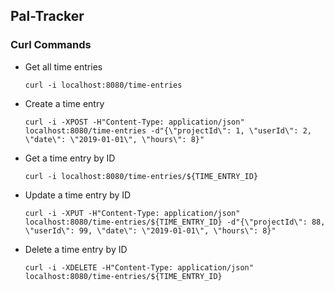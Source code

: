 ## Pal-Tracker

### Curl Commands

- Get all time entries <br/> 
  ```
  curl -i localhost:8080/time-entries
  ```
  
- Create a time entry <br/> 
  ```
  curl -i -XPOST -H"Content-Type: application/json" localhost:8080/time-entries -d"{\"projectId\": 1, \"userId\": 2, \"date\": \"2019-01-01\", \"hours\": 8}"
  ```
  
- Get a time entry by ID
  ```
  curl -i localhost:8080/time-entries/${TIME_ENTRY_ID}
  ```

- Update a time entry by ID
  ```  
  curl -i -XPUT -H"Content-Type: application/json" localhost:8080/time-entries/${TIME_ENTRY_ID} -d"{\"projectId\": 88, \"userId\": 99, \"date\": \"2019-01-01\", \"hours\": 8}"
  ```
  
- Delete a time entry by ID
  ```
  curl -i -XDELETE -H"Content-Type: application/json" localhost:8080/time-entries/${TIME_ENTRY_ID}
  ```
  